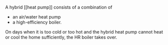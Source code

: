 A hybrid [[heat pump]] consists of a combination of 
- an air/water heat pump 
- a high-efficiency boiler.
 
On days when it is too cold or too hot and the hybrid heat pump cannot heat or cool the home sufficiently, the HR boiler takes over.